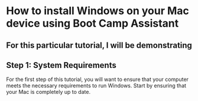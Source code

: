 # How to install Windows on your Mac device using Boot Camp Assistant

## For this particular tutorial, I will be demonstrating

## Step 1: System Requirements 
For the first step of this tutorial, you will want to ensure that your computer meets the necessary requirements to run Windows. Start by ensuring that your Mac is completely up to date.
